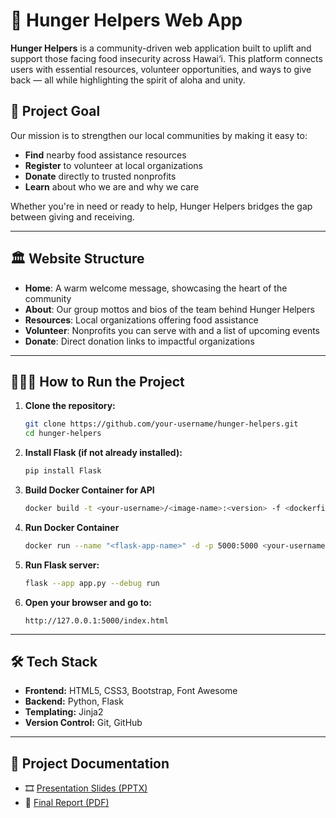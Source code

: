 # 🌺 Hunger Helpers Web App

**Hunger Helpers** is a community-driven web application built to uplift and support those facing food insecurity across Hawai‘i. 
This platform connects users with essential resources, volunteer opportunities, and ways to give back — all while highlighting the spirit of aloha and unity.

## 🌟 Project Goal

Our mission is to strengthen our local communities by making it easy to:
- **Find** nearby food assistance resources  
- **Register** to volunteer at local organizations  
- **Donate** directly to trusted nonprofits  
- **Learn** about who we are and why we care  

Whether you're in need or ready to help, Hunger Helpers bridges the gap between giving and receiving.

---

## 🏛️ Website Structure
- **Home**: A warm welcome message, showcasing the heart of the community  
- **About**: Our group mottos and bios of the team behind Hunger Helpers  
- **Resources**: Local organizations offering food assistance  
- **Volunteer**: Nonprofits you can serve with and a list of upcoming events  
- **Donate**: Direct donation links to impactful organizations  

---

## 🏃🏻‍♂️ How to Run the Project

1. **Clone the repository:**
   ```bash
   git clone https://github.com/your-username/hunger-helpers.git
   cd hunger-helpers
2. **Install Flask (if not already installed):**
   ```bash
   pip install Flask
3. **Build Docker Container for API**
   ```bash
   docker build -t <your-username>/<image-name>:<version> -f <dockerfile> .
4. **Run Docker Container**
   ```bash
   docker run --name "<flask-app-name>" -d -p 5000:5000 <your-username>/<image-name>:1.0
5. **Run Flask server:**
   ```bash
   flask --app app.py --debug run
6. **Open your browser and go to:**
   ```
   http://127.0.0.1:5000/index.html
   ```

---

## 🛠️ Tech Stack

- **Frontend:** HTML5, CSS3, Bootstrap, Font Awesome
- **Backend:** Python, Flask
- **Templating:** Jinja2
- **Version Control:** Git, GitHub

---

## 📄 Project Documentation

- 🎞️ [Presentation Slides (PPTX)](docs/Presentation.pptx)
- 📘 [Final Report (PDF)](docs/PDF%20Report.pdf)

